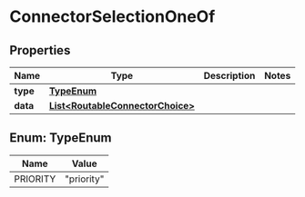 

# ConnectorSelectionOneOf


## Properties

| Name | Type | Description | Notes |
|------------ | ------------- | ------------- | -------------|
|**type** | [**TypeEnum**](#TypeEnum) |  |  |
|**data** | [**List&lt;RoutableConnectorChoice&gt;**](RoutableConnectorChoice.md) |  |  |



## Enum: TypeEnum

| Name | Value |
|---- | -----|
| PRIORITY | &quot;priority&quot; |



